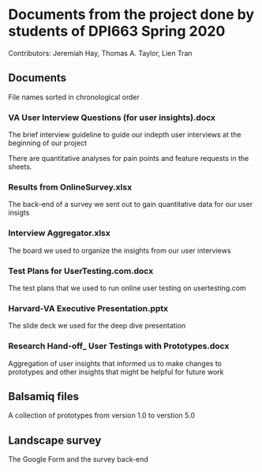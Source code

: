# Documents from the project done by students of DPI663 Spring 2020

Contributors: Jeremiah Hay, Thomas A. Taylor, Lien Tran


## Documents
File names sorted in chronological order

### VA User Interview Questions (for user insights).docx
The brief interview guideline to guide our indepth user interviews at the beginning of our project


There are quantitative analyses for pain points and feature requests in the sheets.

### Results from OnlineSurvey.xlsx
The back-end of a survey we sent out to gain quantitative data for our user insigts

### Interview Aggregator.xlsx
The board we used to organize the insights from our user interviews

### Test Plans for UserTesting.com.docx
The test plans that we used to run online user testing on usertesting.com

### Harvard-VA Executive Presentation.pptx
The slide deck we used for the deep dive presentation

### Research Hand-off_ User Testings with Prototypes.docx
Aggregation of user insights that informed us to make changes to prototypes and other insights that might be helpful for future work

## Balsamiq files
A collection of prototypes from version 1.0 to verstion 5.0

## Landscape survey
The Google Form and the survey back-end



